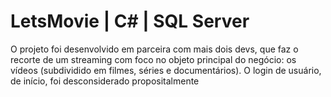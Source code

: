 # LetsMovie | C# | SQL Server 

O projeto foi desenvolvido em parceira com mais dois devs, que faz o recorte de um streaming com foco no objeto principal do negócio: os vídeos (subdividido em filmes, séries e documentários). O login de usuário, de início, foi desconsiderado propositalmente

